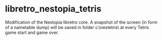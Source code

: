 # libretro_nestopia_tetris

Modification of the Nestopia libretro core. A snapshot of the screen (in form of a nametable dump) will be saved in folder c:\nestetris\ at every Tetris game start and game over.
